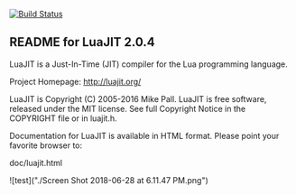 [![Build Status](https://travis-ci.org/remuscl/LuaJIT.svg?branch=master)](https://travis-ci.org/remuscl/LuaJIT)

README for LuaJIT 2.0.4
-----------------------

LuaJIT is a Just-In-Time (JIT) compiler for the Lua programming language.

Project Homepage: http://luajit.org/

LuaJIT is Copyright (C) 2005-2016 Mike Pall.
LuaJIT is free software, released under the MIT license.
See full Copyright Notice in the COPYRIGHT file or in luajit.h.

Documentation for LuaJIT is available in HTML format.
Please point your favorite browser to:

 doc/luajit.html


![test]("./Screen Shot 2018-06-28 at 6.11.47 PM.png")
 
